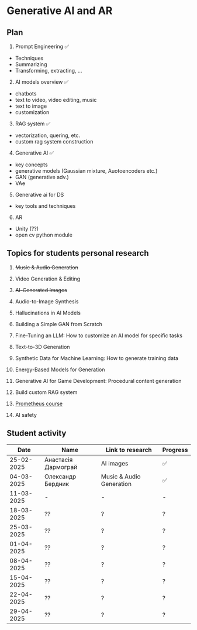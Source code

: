 # Generative AI and AR

## Plan 

1. Prompt Engineering ✅
- Techniques
- Summarizing 
- Transforming, extracting, ...

2. AI models overview ✅
- chatbots
- text to video, video editing, music
- text to image
- customization

3. RAG system ✅
- vectorization, quering, etc. 
- custom rag system construction 

4. Generative AI ✅
- key concepts
- generative models (Gaussian mixture, Auotoencoders etc.)
- GAN (generative adv.)
- VAe

5. Generative ai for DS
- key tools and techniques

6. AR
- Unity (??)
- open cv python module 


## Topics for students personal research

1. ~~Music & Audio Generation~~

2. Video Generation & Editing 

3. ~~AI-Generated Images~~

4. Audio-to-Image Synthesis 

5. Hallucinations in AI Models

6. Building a Simple GAN from Scratch

7. Fine-Tuning an LLM: How to customize an AI model for specific tasks

8. Text-to-3D Generation

9. Synthetic Data for Machine Learning: How to generate training data

10. Energy-Based Models for Generation

11. Generative AI for Game Development: Procedural content generation

12. Build custom RAG system

13. [Prometheus course](https://prometheus.org.ua/prometheus-free/intro-to-chatgpt/?utm_source=sendy&utm_medium=email&utm_campaign=email-chatgpt-february-digest-active1)

14. AI safety 


## Student activity


| Date    | Name | Link to research | Progress |
| ------- | ----- | ------------- | -------- |
| 25-02-2025    | Анастасія Дармограй       | AI images                     | ✅ |
| 04-03-2025    | Олександр Бердник         | Music & Audio Generation      | ✅ |
| 11-03-2025    | -         | -      | - |
| 18-03-2025    | ??         | ?      | ? |
| 25-03-2025    | ??         | ?      | ? |
| 01-04-2025    | ??         | ?      | ? |
| 08-04-2025    | ??         | ?      | ? |
| 15-04-2025    | ??         | ?      | ? |
| 22-04-2025    | ??         | ?      | ? |
| 29-04-2025    | ??         | ?      | ? |


